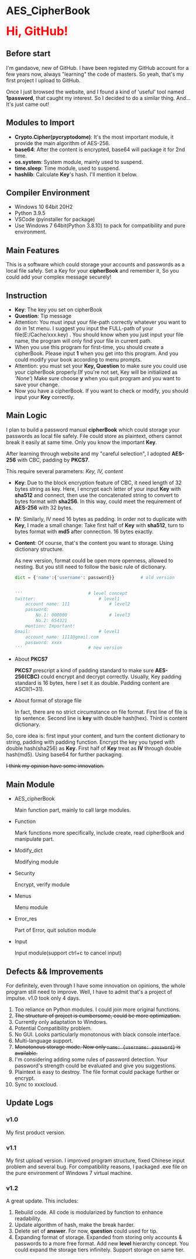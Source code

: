 # AES_CipherBook

<font size = 6 color = 'red'>**Hi, GitHub!**</font> 

## Before start

I'm gandaove, new of GitHub. I have been registed my GitHub account for a few years now, always "learning" the code of masters. So yeah, that's my first project I upload to GitHub.

Once I just browsed the website, and I found a kind of 'useful' tool named **1password**, that caught my interest. So I decided to do a similar thing. And... It's just came out!



## Modules to Import 

* **Crypto.Cipher(pycryptodome)**: It's the most important module, it provide the main algorithm of AES-256.
* **base64**: After the content is encrypted, base64 will package it for 2nd time.
* **os.system**: System module, mainly used to suspend.
* **time.sleep**: Time module, used to suspend.
* **hashlib**: Calculate **Key**'s hash. I'll mention it below.



## Compiler Environment

* Windows 10 64bit 20H2
* Python 3.9.5
* VSCode (pyinstaller for package)
* Use Windows 7 64bit(Python 3.8.10) to pack for compatibility and pure environment.



## Main Features

This is a software which could storage your accounts and passwords as a local file safely. Set a Key for your **cipherBook** and remember it, So you could add your complex message securely!



## Instruction

- **Key**: The key you set on cipherBook
- **Question**: Tip message
- Attention: You must input your file-path correctly whatever you want to do in 1st menu. I suggest you input the FULL-path of your file(E:/Cache/xxx.key) . You should know when you just input your file name, the program will only find your file in current path.
- When you use this program for first-time, you should create a cipherBook. Please input **1** when you get into this program. And you could modify your book according to menu prompts.
- Attention: you must set your **Key, Question** to make sure you could use your cipherBook properly.(If you're not set, Key will be initialized as *'None'*) Make sure choose **y** when you quit program and you want to save your change.
- Now you have a cipherBook. If you want to check or modify, you should input your **Key** correctly.



## Main Logic

I plan to build a password manual  **cipherBook** which could storage your passwords as local file safely. File could store as plaintext, others cannot break it easily at same time. Only you know the important **Key**. 

After learning through website and my "careful selection", I adopted **AES-256** with CBC, padding by **PKCS7**.

This require several parameters: *Key, IV, content*

* **Key**: Due to the block encryption feature of CBC, it need length of 32 bytes string as key. Here, I encrypt each letter of your input **Key** with **sha512** and connect, then use the concatenated string to convert to bytes format with **sha256**. In this way, could meet the requirement of **AES-256** with 32 bytes.

* **IV**: Similarly, IV need 16 bytes as padding. In order not to duplicate with **Key**, I made a small change: Take first half of **Key** with **sha512**, turn to bytes format with **md5** after connection. 16 bytes exactly.

* **Content**: Of course, that's the content you want to storage. Using dictionary structure.

	As new version, format could be open more openness, allowed to nesting. But you still need to follow the basic rule of dictionary.

	```python
	dict = {'name':{'username': password}}			# old version
	
	
	'''							# level concept
	twitter:						# level1
		account name: 111				# level2
		password:
			No.1: 000000				# level3
			No.2: 654321
		mention: Important!
	Gmail:							# level1
		account_name: 1111@gmail.com
		password: xxxx
	'''							# new version
	```

* About **PKCS7**

	**PKCS7** prescript a kind of padding standard to make sure **AES-256(CBC)** could encrypt and decrypt correctly. Usually, Key padding standard is 16 bytes, here I set it as double. Padding content are ASCII(1~31).

* About format of storage file

	In fact, there are no strict circumstance on file format. First line of file is tip sentence. Second line is **key** with double hash(hex). Third is content dictionary.

So, core idea is: first input your content, and turn the content dictionary to string, padding with padding function. Encrypt the key you typed with double hash(sha256) as **Key**. First half of **Key** treat as **IV** through double hash(md5). Using base64 for further packaging.

~~I think my opinion have some innovation.~~ 



## Main Module

- AES_cipherBook

	Main function part, mainly to call large modules.

- Function

	Mark functions more specifically, include create, read cipherBook and manipulate part.

- Modify_dict

	Modifying module

- Security

	Encrypt, verify module

- Menus

	Menu module

- Error_res

	Part of Error, quit solution module

- Input

	Input module(support ctrl+c to cancel input)



## Defects && Improvements

For definitely, even through I have some innovation on opinions, the whole program still need to improve. Well, I have to admit that's a project of impulse. v1.0 took only 4 days.

1. Too reliance on Python modules. I could join more original functions.
2. ~~The structure of project is cumbersome, could be more optimization.~~
3. Currently only adaptation to Windows.
4. Potential Compatibility problem.
5. No GUI. Looks particularly monotonous with black console interface.
6. Multi-language support.
7. ~~Monotonous storage mode. Now only `name: {username: password}` is available.~~
8. I'm considering adding some rules of password detection. Your password's strength could be evaluated and give you suggestions.
9. Plaintext is easy to destroy. The file format could package further or encrypt.
10. Sync to xxxcloud.



## Update Logs

### v1.0

My first product version.



### v1.1

My first upload version. I improved program structure, fixed Chinese input problem and several bug. For compatibility reasons, I packaged .exe file on the pure environment of Windows 7 virtual machine.



### v1.2

A great update. This includes:

1. Rebuild code. All code is modularized by function to enhance readability.
2. Update algorithm of hash, make the break harder.
3. Delete set of **answer**. For now, **question** could used for tip.
4. Expanding format of storage. Expanded from storing only accounts & passwords to a more free format. Add new **level** hierarchy concept. You could expand  the storage tiers infinitely. Support storage on same tier.
